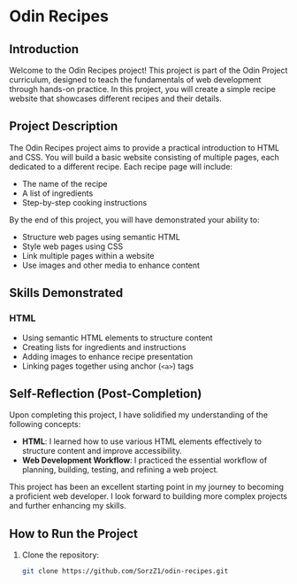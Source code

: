 # Odin Recipes

## Introduction

Welcome to the Odin Recipes project! This project is part of the Odin Project curriculum, designed to teach the fundamentals of web development through hands-on practice. In this project, you will create a simple recipe website that showcases different recipes and their details.

## Project Description

The Odin Recipes project aims to provide a practical introduction to HTML and CSS. You will build a basic website consisting of multiple pages, each dedicated to a different recipe. Each recipe page will include:
- The name of the recipe
- A list of ingredients
- Step-by-step cooking instructions

By the end of this project, you will have demonstrated your ability to:
- Structure web pages using semantic HTML
- Style web pages using CSS
- Link multiple pages within a website
- Use images and other media to enhance content

## Skills Demonstrated

### HTML
- Using semantic HTML elements to structure content
- Creating lists for ingredients and instructions
- Adding images to enhance recipe presentation
- Linking pages together using anchor (`<a>`) tags

## Self-Reflection (Post-Completion)

Upon completing this project, I have solidified my understanding of the following concepts:
- **HTML**: I learned how to use various HTML elements effectively to structure content and improve accessibility.
- **Web Development Workflow**: I practiced the essential workflow of planning, building, testing, and refining a web project.

This project has been an excellent starting point in my journey to becoming a proficient web developer. I look forward to building more complex projects and further enhancing my skills.

## How to Run the Project

1. Clone the repository:
   ```sh
   git clone https://github.com/SorzZ1/odin-recipes.git
